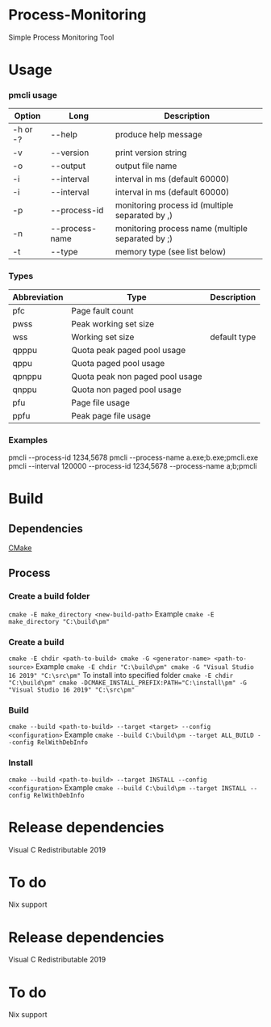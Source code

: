  # Process-Monitoring
Simple Process Monitoring Tool

# Usage

### pmcli usage
| Option   | Long           | Description                                       |
| -------- | -------------- | ------------------------------------------------- |
| -h or -? | --help         | produce help message                              |
| -v       | --version      | print version string                              |
| -o       | --output       | output file name                                  |
| -i       | --interval     | interval in ms (default 60000)                    |
| -i       | --interval     | interval in ms (default 60000)                    |
| -p       |  --process-id  | monitoring process id (multiple separated by ,)   |
| -n       | --process-name | monitoring process name (multiple separated by ;) |
| -t       | --type         | memory type (see list below)                      |

### Types
| Abbreviation   | Type                            | Description  |
| -------------- | ------------------------------- | ------------ |
| pfc            | Page fault count                |              |
| pwss           | Peak working set size           |              |
| wss            | Working set size                | default type |
| qpppu          | Quota peak paged pool usage     |              |
| qppu           | Quota paged pool usage          |              |
| qpnppu         | Quota peak non paged pool usage |              |
| qnppu          | Quota non paged pool usage      |              |
| pfu            | Page file usage                 |              |
| ppfu           | Peak page file usage            |              |

### Examples
pmcli --process-id 1234,5678
pmcli --process-name a.exe;b.exe;pmcli.exe
pmcli --interval 120000 --process-id 1234,5678 --process-name a;b;pmcli

# Build

## Dependencies
[CMake](https://www.cmake.org)

## Process

### Create a build folder
```cmake -E make_directory <new-build-path>```
Example
```cmake -E make_directory "C:\build\pm"```
### Create a build
```cmake -E chdir <path-to-build> cmake -G <generator-name> <path-to-source>```
Example
```cmake -E chdir "C:\build\pm" cmake -G "Visual Studio 16 2019" "C:\src\pm"```
To install into specified folder
```cmake -E chdir "C:\build\pm" cmake -DCMAKE_INSTALL_PREFIX:PATH="C:\install\pm" -G "Visual Studio 16 2019" "C:\src\pm"```
### Build
```cmake --build <path-to-build> --target <target> --config <configuration>```
Example
```cmake --build C:\build\pm --target ALL_BUILD --config RelWithDebInfo```
### Install
```cmake --build <path-to-build> --target INSTALL --config <configuration>```
Example
```cmake --build C:\build\pm --target INSTALL --config RelWithDebInfo```
# Release dependencies
Visual C Redistributable 2019

# To do
Nix support

# Release dependencies
Visual C Redistributable 2019

# To do
Nix support
